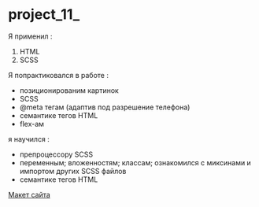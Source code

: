 # project_11_

Я применил : 
  1. HTML
  2. SCSS
  
Я попрактиковался в работе :

- позиционированим картинок 
- SCSS
-  @meta тегам (адаптив под разрешение телефона)
- семантике тегов HTML
- flex-ам

я научился :

- препроцессору SCSS
- переменным; вложенностям; классам; ознакомился с миксинами и импортом других SCSS файлов 
- семантике тегов HTML


[Макет сайта](https://www.figma.com/file/942EaQnKc3Jcz2cZpLBEpZ/%D0%BF%D0%BE%D0%BC%D0%BE%D1%89%D1%8C?node-id=1%3A2)
